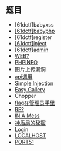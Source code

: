 ## 题目

- [61dctf]babyxss
- [[61dctf]babyphp](./[61dctf]babyphp.md)
- [61dctf]register
- [[61dctf]inject](./[61dctf]inject.md)
- [[61dctf]admin](./[61dctf]admin.md)
- [WEB?](./WEB.md)
- [PHPINFO](./PHPINFO.md)
- 图片上传漏洞
- [api调用](./api调用.md)
- [Simple Injection](./Simple%20Injection.md)
- [Easy Gallery](./Easy%20Gallery.md)
- Chopper
- [flag在管理员手里](./flag在管理员手里.md)
- [RE?](./RE.md)
- [IN A Mess](./IN%20A%20Mess.md)
- [神盾局的秘密](./神盾局的秘密.md)
- [Login](./Login.md)
- [LOCALHOST](./LOCALHOST.md)
- [PORT51](./PORT51.md)